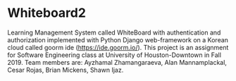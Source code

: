 # Whiteboard2
Learning Management System called WhiteBoard with authentication and authorization implemented with Python Django web-framework
on a Korean cloud called goorm ide (https://ide.goorm.io/). 
This project is an assignment for Software Engineering class at University of Houston-Downtown in Fall 2019. 
Team members are:
Ayzhamal Zhamangaraeva, 
Alan Mannamplackal, 
Cesar Rojas,
Brian Mickens,
Shawn Ijaz.

